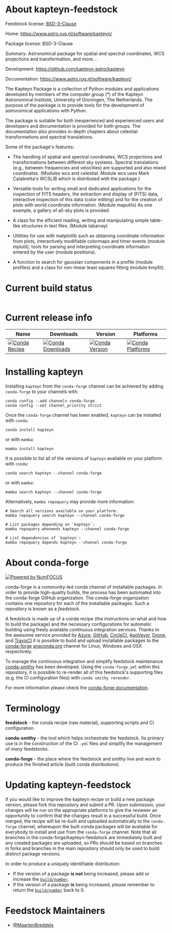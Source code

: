 About kapteyn-feedstock
=======================

Feedstock license: [BSD-3-Clause](https://github.com/conda-forge/kapteyn-feedstock/blob/main/LICENSE.txt)

Home: https://www.astro.rug.nl/software/kapteyn/

Package license: BSD-3-Clause

Summary: Astronomical package for spatial and spectral coordinates, WCS projections and transformation, and more...

Development: https://github.com/kapteyn-astro/kapteyn

Documentation: https://www.astro.rug.nl/software/kapteyn/

The Kapteyn Package is a collection of Python modules and applications
developed by members of the computer group (*) of the Kapteyn
Astronomical Institute, University of Groningen, The Netherlands.  The
purpose of the package is to provide tools for the development of
astronomical applications with Python.

The package is suitable for both inexperienced and experienced users and
developers and documentation is provided for both groups.  The
documentation also provides in-depth chapters about celestial
transformations and spectral translations.

Some of the package's features:

   * The handling of spatial and spectral coordinates, WCS projections
     and transformations between different sky systems.  Spectral
     translations (e.g., between frequencies and velocities) are supported
     and also mixed coordinates.  (Modules wcs and celestial. Module wcs
     uses Mark Calabretta's WCSLIB which is distributed with the package.)

   * Versatile tools for writing small and dedicated applications for
     the inspection of FITS headers, the extraction and display of (FITS)
     data, interactive inspection of this data (color editing) and for the
     creation of plots with world coordinate information.  (Module maputils)
     As one example, a gallery of all-sky plots is provided.

   * A class for the efficient reading, writing and manipulating simple
     table-like structures in text files.  (Module tabarray)

   * Utilities for use with matplotlib such as obtaining coordinate
     information from plots, interactively modifiable colormaps and timer
     events (module mplutil); tools for parsing and interpreting coordinate
     information entered by the user (module positions).

   * A function to search for gaussian components in a profile
     (module profiles) and a class for non-linear least squares fitting
     (module kmpfit).


Current build status
====================


<table>
</table>

Current release info
====================

| Name | Downloads | Version | Platforms |
| --- | --- | --- | --- |
| [![Conda Recipe](https://img.shields.io/badge/recipe-kapteyn-green.svg)](https://anaconda.org/conda-forge/kapteyn) | [![Conda Downloads](https://img.shields.io/conda/dn/conda-forge/kapteyn.svg)](https://anaconda.org/conda-forge/kapteyn) | [![Conda Version](https://img.shields.io/conda/vn/conda-forge/kapteyn.svg)](https://anaconda.org/conda-forge/kapteyn) | [![Conda Platforms](https://img.shields.io/conda/pn/conda-forge/kapteyn.svg)](https://anaconda.org/conda-forge/kapteyn) |

Installing kapteyn
==================

Installing `kapteyn` from the `conda-forge` channel can be achieved by adding `conda-forge` to your channels with:

```
conda config --add channels conda-forge
conda config --set channel_priority strict
```

Once the `conda-forge` channel has been enabled, `kapteyn` can be installed with `conda`:

```
conda install kapteyn
```

or with `mamba`:

```
mamba install kapteyn
```

It is possible to list all of the versions of `kapteyn` available on your platform with `conda`:

```
conda search kapteyn --channel conda-forge
```

or with `mamba`:

```
mamba search kapteyn --channel conda-forge
```

Alternatively, `mamba repoquery` may provide more information:

```
# Search all versions available on your platform:
mamba repoquery search kapteyn --channel conda-forge

# List packages depending on `kapteyn`:
mamba repoquery whoneeds kapteyn --channel conda-forge

# List dependencies of `kapteyn`:
mamba repoquery depends kapteyn --channel conda-forge
```


About conda-forge
=================

[![Powered by
NumFOCUS](https://img.shields.io/badge/powered%20by-NumFOCUS-orange.svg?style=flat&colorA=E1523D&colorB=007D8A)](https://numfocus.org)

conda-forge is a community-led conda channel of installable packages.
In order to provide high-quality builds, the process has been automated into the
conda-forge GitHub organization. The conda-forge organization contains one repository
for each of the installable packages. Such a repository is known as a *feedstock*.

A feedstock is made up of a conda recipe (the instructions on what and how to build
the package) and the necessary configurations for automatic building using freely
available continuous integration services. Thanks to the awesome service provided by
[Azure](https://azure.microsoft.com/en-us/services/devops/), [GitHub](https://github.com/),
[CircleCI](https://circleci.com/), [AppVeyor](https://www.appveyor.com/),
[Drone](https://cloud.drone.io/welcome), and [TravisCI](https://travis-ci.com/)
it is possible to build and upload installable packages to the
[conda-forge](https://anaconda.org/conda-forge) [anaconda.org](https://anaconda.org/)
channel for Linux, Windows and OSX respectively.

To manage the continuous integration and simplify feedstock maintenance
[conda-smithy](https://github.com/conda-forge/conda-smithy) has been developed.
Using the ``conda-forge.yml`` within this repository, it is possible to re-render all of
this feedstock's supporting files (e.g. the CI configuration files) with ``conda smithy rerender``.

For more information please check the [conda-forge documentation](https://conda-forge.org/docs/).

Terminology
===========

**feedstock** - the conda recipe (raw material), supporting scripts and CI configuration.

**conda-smithy** - the tool which helps orchestrate the feedstock.
                   Its primary use is in the construction of the CI ``.yml`` files
                   and simplify the management of *many* feedstocks.

**conda-forge** - the place where the feedstock and smithy live and work to
                  produce the finished article (built conda distributions)


Updating kapteyn-feedstock
==========================

If you would like to improve the kapteyn recipe or build a new
package version, please fork this repository and submit a PR. Upon submission,
your changes will be run on the appropriate platforms to give the reviewer an
opportunity to confirm that the changes result in a successful build. Once
merged, the recipe will be re-built and uploaded automatically to the
`conda-forge` channel, whereupon the built conda packages will be available for
everybody to install and use from the `conda-forge` channel.
Note that all branches in the conda-forge/kapteyn-feedstock are
immediately built and any created packages are uploaded, so PRs should be based
on branches in forks and branches in the main repository should only be used to
build distinct package versions.

In order to produce a uniquely identifiable distribution:
 * If the version of a package **is not** being increased, please add or increase
   the [``build/number``](https://docs.conda.io/projects/conda-build/en/latest/resources/define-metadata.html#build-number-and-string).
 * If the version of a package **is** being increased, please remember to return
   the [``build/number``](https://docs.conda.io/projects/conda-build/en/latest/resources/define-metadata.html#build-number-and-string)
   back to 0.

Feedstock Maintainers
=====================

* [@MaartenBreddels](https://github.com/MaartenBreddels/)

